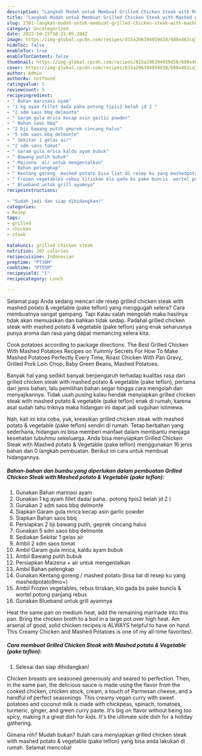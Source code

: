 ```yaml
---
description: "Langkah Mudah untuk Membuat Grilled Chicken Steak with Mashed potato &amp;amp; Vegetable (pake teflon) yang Bikin Ngiler, Buat Buka Puasa Lezat"
title: "Langkah Mudah untuk Membuat Grilled Chicken Steak with Mashed potato &amp;amp; Vegetable (pake teflon) yang Bikin Ngiler, Buat Buka Puasa Lezat"
slug: 2381-langkah-mudah-untuk-membuat-grilled-chicken-steak-with-mashed-potato-and-amp-vegetable-pake-teflon-yang-bikin-ngiler-buat-buka-puasa-lezat
category: Uncategorized
date: 2022-10-15T10:21:05.284Z
image: https://img-global.cpcdn.com/recipes/815a206394959d38/680x482cq70/grilled-chicken-steak-with-mashed-potato-vegetable-pake-teflon-foto-resep-utama.jpg
hideToc: false
enableToc: true
enableTocContent: false
thumbnail: https://img-global.cpcdn.com/recipes/815a206394959d38/680x482cq70/grilled-chicken-steak-with-mashed-potato-vegetable-pake-teflon-foto-resep-utama.jpg
cover: https://img-global.cpcdn.com/recipes/815a206394959d38/680x482cq70/grilled-chicken-steak-with-mashed-potato-vegetable-pake-teflon-foto-resep-utama.jpg
author: Admin
authorAv: notfound
ratingvalue: 5
reviewcount: 5
recipeingredient:
- " Bahan marinasi ayam"
- "1 kg ayam fillet dada paha potong tipis2 belah jd 2 "
- "2 sdm saos bbq delmonte"
- " Garam gula mrica kecap asin garlic powder"
- " Bahan saos bbq"
- "2 bji bawang putih geprek cincang halus"
- "5 sdm saos bbq delmonte"
- " Sekitar 1 gelas air"
- "2 sdm saos tomat"
- " Garam gula mrica kaldu ayam bubuk"
- " Bawang putih bubuk"
- " Maizena  air untuk mengentalkan"
- " Bahan pelengkap"
- " Kentang goreng  mashed potato bisa liat di resep ku yang mashedpotato9mo"
- " Frozen vegetables rebus tiriskan klo gada bs pake buncis  wortel potong panjang rebus"
- " Blueband untuk grill ayamnya"
recipeinstructions:

- "Sudah jadi dan siap dihidangkan!"
categories:
- Resep
tags:
- grilled
- chicken
- steak

katakunci: grilled chicken steak 
nutrition: 207 calories
recipecuisine: Indonesian
preptime: "PT30M"
cooktime: "PT55M"
recipeyield: "1"
recipecategory: Lunch

---
```



Selamat pagi Anda sedang mencari ide resep grilled chicken steak with mashed potato &amp; vegetable (pake teflon) yang menggugah selera? Cara membuatnya sangat gampang. Tapi Kalau salah mengolah maka hasilnya tidak akan memuaskan dan bahkan tidak sedap. Padahal grilled chicken steak with mashed potato &amp; vegetable (pake teflon) yang enak seharusnya punya aroma dan rasa yang dapat memancing selera kita.


Cook potatoes according to package directions. The Best Grilled Chicken With Mashed Potatoes Recipes on Yummly Secrets For How To Make Mashed Potatoes Perfectly Every Time, Roast Chicken With Pan Gravy, Grilled Pork Loin Chop, Baby Green Beans, Mashed Potatoes.

Banyak hal yang sedikit banyak berpengaruh terhadap kualitas rasa dari grilled chicken steak with mashed potato &amp; vegetable (pake teflon), pertama dari jenis bahan, lalu pemilihan bahan segar hingga cara mengolah dan menyajikannya. Tidak usah pusing kalau hendak menyiapkan grilled chicken steak with mashed potato &amp; vegetable (pake teflon) enak di rumah, karena asal sudah tahu triknya maka hidangan ini dapat jadi suguhan istimewa.


Nah, kali ini kita coba, yuk, kreasikan grilled chicken steak with mashed potato &amp; vegetable (pake teflon) sendiri di rumah. Tetap berbahan yang sederhana, hidangan ini bisa memberi manfaat dalam membantu menjaga kesehatan tubuhmu sekeluarga. Anda bisa menyiapkan Grilled Chicken Steak with Mashed potato &amp; Vegetable (pake teflon) menggunakan 16 jenis bahan dan 0 langkah pembuatan. Berikut ini cara untuk membuat hidangannya.

<!--inarticleads1-->

##### Bahan-bahan dan bumbu yang diperlukan dalam pembuatan Grilled Chicken Steak with Mashed potato &amp; Vegetable (pake teflon):

1. Gunakan  Bahan marinasi ayam
1. Gunakan 1 kg ayam fillet dada/ paha.. potong tipis2 belah jd 2 )
1. Gunakan 2 sdm saos bbq delmonte
1. Siapkan  Garam gula mrica kecap asin garlic powder
1. Siapkan  Bahan saos bbq
1. Persiapkan 2 bji bawang putih, geprek cincang halus
1. Gunakan 5 sdm saos bbq delmonte
1. Sediakan  Sekitar 1 gelas air
1. Ambil 2 sdm saos tomat
1. Ambil  Garam gula mrica, kaldu ayam bubuk
1. Ambil  Bawang putih bubuk
1. Persiapkan  Maizena + air untuk mengentalkan
1. Ambil  Bahan pelengkap
1. Gunakan  Kentang goreng / mashed potato (bisa liat di resep ku yang mashedpotato9mo+)
1. Ambil  Frozen vegetables, rebus tiriskan, klo gada bs pake buncis &amp; wortel potong panjang rebus
1. Gunakan  Blueband untuk grill ayamnya


Heat the same pan on medium heat, add the remaining marinade into this pan. Bring the chicken broth to a boil in a large pot over high heat. Am arsenal of good, solid chicken recipes is ALWAYS helpful to have on hand. This Creamy Chicken and Mashed Potatoes is one of my all-time favorites!. 

<!--inarticleads2-->

##### Cara membuat Grilled Chicken Steak with Mashed potato &amp; Vegetable (pake teflon):


1. Selesai dan siap dihidangkan!

Chicken breasts are seasoned generously and seared to perfection. Then, in the same pan, the delicious sauce is made using the flavor from the cooked chicken, chicken stock, cream, a touch of Parmesan cheese, and a handful of perfect seasonings. This creamy vegan curry with sweet potatoes and coconut milk is made with chickpeas, spinach, tomatoes, turmeric, ginger, and green curry paste. It&#39;s big on flavor without being too spicy, making it a great dish for kids. It&#39;s the ultimate side dish for a holiday gathering. 

Gimana nih? Mudah bukan? Itulah cara menyiapkan grilled chicken steak with mashed potato &amp; vegetable (pake teflon) yang bisa anda lakukan di rumah. Selamat mencoba!
